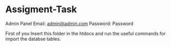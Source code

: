 # Assigment-Task

Admin Panel
Email: admin@admin.com
Password: Password

First of you Insert this folder in the htdocs and run the useful  commands for import the databse tables.

